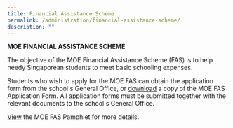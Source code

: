 ```yaml
---
title: Financial Assistance Scheme
permalink: /administration/financial-assistance-scheme/
description: ""
---
```

**MOE FINANCIAL ASSISTANCE SCHEME**

The objective of the MOE Financial Assistance Scheme (FAS) is to help needy Singaporean students to meet basic schooling expenses.  
  
Students who wish to apply for the MOE FAS can obtain the application form from the school's General Office, or [download](/files/fas_application%20form%20as%20at%2017oct2022.pdf"target="_blank") a copy of the MOE FAS Application Form. All application forms must be submitted together with the relevant documents to the school's General Office.  
  
[View](/files/moe%20fas%20pamphlet%202023_revised.pdf"target="_blank") the MOE FAS Pamphlet for more details.